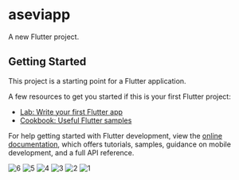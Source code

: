 # aseviapp

A new Flutter project.

## Getting Started

This project is a starting point for a Flutter application.

A few resources to get you started if this is your first Flutter project:

- [Lab: Write your first Flutter app](https://docs.flutter.dev/get-started/codelab)
- [Cookbook: Useful Flutter samples](https://docs.flutter.dev/cookbook)

For help getting started with Flutter development, view the
[online documentation](https://docs.flutter.dev/), which offers tutorials,
samples, guidance on mobile development, and a full API reference.


![6](https://github.com/tracoder0/aseviapp/assets/81759028/498e14f5-756d-462b-b040-a82e13d23bbf)
![5](https://github.com/tracoder0/aseviapp/assets/81759028/f87c780f-cbcc-47ad-bf66-8346d7838f93)
![4](https://github.com/tracoder0/aseviapp/assets/81759028/210bb82c-5335-4045-89ee-36d53f0107a6)
![3](https://github.com/tracoder0/aseviapp/assets/81759028/d20ad7c7-6e9e-4999-8963-801eddfe468c)
![2](https://github.com/tracoder0/aseviapp/assets/81759028/684e33ae-ad84-41be-861d-7dc2741f63a1)
![1](https://github.com/tracoder0/aseviapp/assets/81759028/4f5c569e-bf83-43d8-88e0-e942ea878fea)
